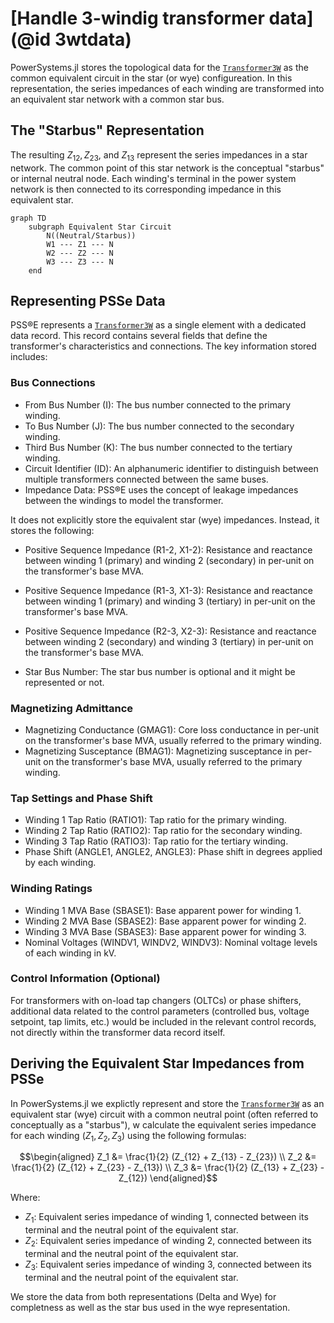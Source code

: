 # [Handle 3-windig transformer data](@id 3wtdata)

PowerSystems.jl stores the topological data for the [`Transformer3W`](@ref) as the common equivalent circuit in the star (or wye) configureation. In this representation, the series impedances of each winding are transformed into an equivalent star network with a common star bus.

## The "Starbus" Representation

The resulting $Z_{12}, Z_{23},$ and $Z_{13}$ represent the series impedances in a star network. The common point of this star network is the conceptual "starbus" or internal neutral node. Each winding's terminal in the power system network is then connected to its corresponding impedance in this equivalent star.

```mermaid
graph TD
    subgraph Equivalent Star Circuit
        N((Neutral/Starbus))
        W1 --- Z1 --- N
        W2 --- Z2 --- N
        W3 --- Z3 --- N
    end
```

## Representing PSSe Data

PSS®E represents a [`Transformer3W`](@ref) as a single element with a dedicated data record. This record contains several fields that define the transformer's characteristics and connections. The key information stored includes:

### Bus Connections

- From Bus Number (I): The bus number connected to the primary winding.
- To Bus Number (J): The bus number connected to the secondary winding.
- Third Bus Number (K): The bus number connected to the tertiary winding.
- Circuit Identifier (ID): An alphanumeric identifier to distinguish between multiple transformers connected between the same buses.
- Impedance Data: PSS®E uses the concept of leakage impedances between the windings to model the transformer.

It does not explicitly store the equivalent star (wye) impedances. Instead, it stores the following:

- Positive Sequence Impedance (R1-2, X1-2): Resistance and reactance between winding 1 (primary) and winding 2 (secondary) in per-unit on the transformer's base MVA.
- Positive Sequence Impedance (R1-3, X1-3): Resistance and reactance between winding 1 (primary) and winding 3 (tertiary) in per-unit on the transformer's base MVA.
- Positive Sequence Impedance (R2-3, X2-3): Resistance and reactance between winding 2 (secondary) and winding 3 (tertiary) in per-unit on the transformer's base MVA.

- Star Bus Number: The star bus number is optional and it might be represented or not.

### Magnetizing Admittance

- Magnetizing Conductance (GMAG1): Core loss conductance in per-unit on the transformer's base MVA, usually referred to the primary winding.
- Magnetizing Susceptance (BMAG1): Magnetizing susceptance in per-unit on the transformer's base MVA, usually referred to the primary winding.

### Tap Settings and Phase Shift

- Winding 1 Tap Ratio (RATIO1): Tap ratio for the primary winding.
- Winding 2 Tap Ratio (RATIO2): Tap ratio for the secondary winding.
- Winding 3 Tap Ratio (RATIO3): Tap ratio for the tertiary winding.
- Phase Shift (ANGLE1, ANGLE2, ANGLE3): Phase shift in degrees applied by each winding.

### Winding Ratings

- Winding 1 MVA Base (SBASE1): Base apparent power for winding 1.
- Winding 2 MVA Base (SBASE2): Base apparent power for winding 2.
- Winding 3 MVA Base (SBASE3): Base apparent power for winding 3.
- Nominal Voltages (WINDV1, WINDV2, WINDV3): Nominal voltage levels of each winding in kV.

### Control Information (Optional)

For transformers with on-load tap changers (OLTCs) or phase shifters, additional data related to the control parameters (controlled bus, voltage setpoint, tap limits, etc.) would be included in the relevant control records, not directly within the transformer data record itself.

## Deriving the Equivalent Star Impedances from PSSe

In PowerSystems.jl we explictly represent and store the [`Transformer3W`](@ref) as an equivalent star (wye) circuit with a common neutral point (often referred to conceptually as a "starbus"), w calculate the equivalent series impedance for each winding ($Z_1, Z_2, Z_3$) using the following formulas:

$$\begin{aligned}
Z_1 &= \frac{1}{2} (Z_{12} + Z_{13} - Z_{23}) \\
Z_2 &= \frac{1}{2} (Z_{12} + Z_{23} - Z_{13}) \\
Z_3 &= \frac{1}{2} (Z_{13} + Z_{23} - Z_{12})
\end{aligned}$$

Where:

- $Z_1$: Equivalent series impedance of winding 1, connected between its terminal and the neutral point of the equivalent star.
- $Z_2$: Equivalent series impedance of winding 2, connected between its terminal and the neutral point of the equivalent star.
- $Z_3$: Equivalent series impedance of winding 3, connected between its terminal and the neutral point of the equivalent star.

We store the data from both representations (Delta and Wye) for completness as well as the star bus used in the wye representation.
